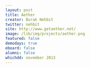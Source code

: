 ```yaml
---
layout: post
title: Aether
creator: Burak Nehbit
twitter: nehbit
site: http://www.getaether.net/
image: /lib/img/projects/aether.png
featured: false
demodays: true
eboard: false
alumni: false
whichdd: november 2013
---
```

